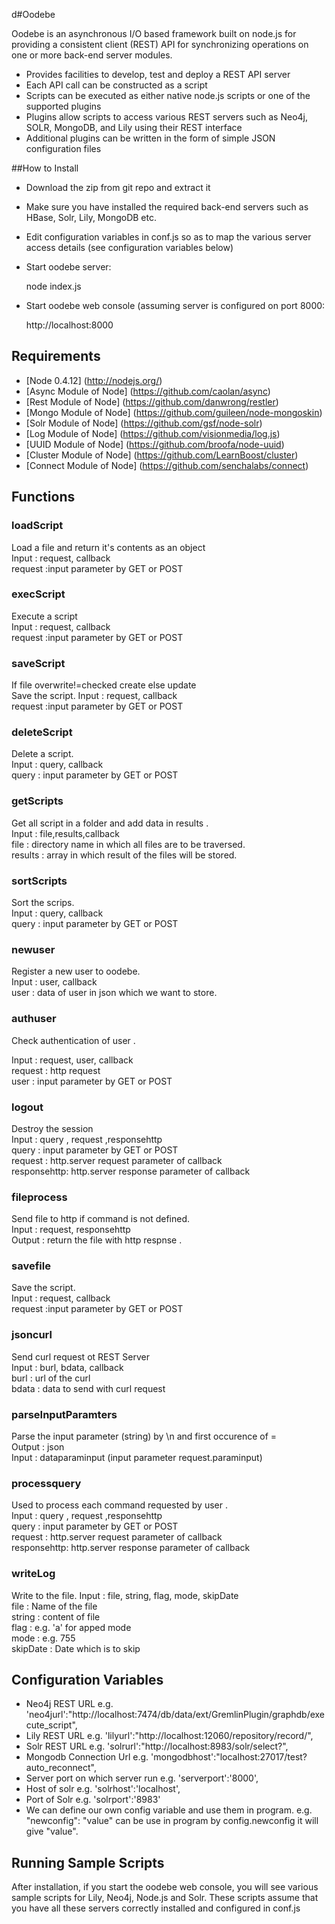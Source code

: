 d#Oodebe

Oodebe is an asynchronous I/O based framework built on node.js for providing a consistent client (REST) API 
for synchronizing operations on one or more back-end server modules.


* Provides facilities to develop, test and deploy a REST API server
* Each API call can be constructed as a script
* Scripts can be executed as either native node.js scripts or one of the supported plugins
* Plugins allow scripts to access various REST servers such as Neo4j, SOLR, MongoDB, and Lily using their REST interface
* Additional plugins can be written in the form of simple JSON configuration files

##How to Install

* Download the zip from git repo and extract it
* Make sure you have installed the required back-end servers such as HBase, Solr, Lily, MongoDB etc.
* Edit configuration variables in conf.js so as to map the various server access details (see configuration variables below)
* Start oodebe server:   
   
   node index.js

* Start oodebe web console (assuming server is configured on port 8000:
       

   http://localhost:8000
   
## Requirements

* [Node 0.4.12] (http://nodejs.org/)
* [Async Module of Node] (https://github.com/caolan/async)
* [Rest Module of Node] (https://github.com/danwrong/restler)
* [Mongo Module of Node] (https://github.com/guileen/node-mongoskin)
* [Solr Module of Node] (https://github.com/gsf/node-solr)
* [Log Module of Node] (https://github.com/visionmedia/log.js)
* [UUID Module of Node] (https://github.com/broofa/node-uuid)
* [Cluster Module of Node] (https://github.com/LearnBoost/cluster)
* [Connect Module of Node] (https://github.com/senchalabs/connect)
## Functions 

   
   
### loadScript
   Load a file and return it's contents as an object <br/> 
   Input : request, callback <br/> 
   request :input parameter by GET or POST 
   
### execScript
  Execute a script  <br/>
  Input : request, callback <br/> 
  request :input parameter by GET or POST 
  

 
### saveScript
  If file overwrite!=checked create else update  <br/>
  Save the script.
  Input : request, callback <br/> 
  request :input parameter by GET or POST 
  

   
### deleteScript
  Delete a script. <br/>
  Input : query, callback <br/> 
  query : input parameter by GET or POST  <br/> 
   
### getScripts
   Get all script in a folder and add data in results . <br/>
   Input : file,results,callback <br/> 
   file : directory name in which all files are to be traversed. <br/> 
   results : array in which result of the files will be stored.
   

   
### sortScripts 
   Sort the scrips. <br/>
   Input : query, callback  <br/> 
   query : input parameter by GET or POST 
### newuser
   Register a new user to oodebe. <br/>
   Input : user, callback <br/> 
   user : data of user in json which we want to store.
   
### authuser
   Check authentication of user . <br/>
   
   Input : request, user, callback <br/> 
   request : http request  <br/> 
   user : input parameter by GET or POST  
### logout 
   Destroy the session  <br/>
Input : query , request ,responsehttp <br/> 
query : input parameter by GET or POST <br/> 
request : http.server request parameter of callback <br/> 
responsehttp: http.server response parameter of callback

### fileprocess
   Send file to http if command is not defined. <br/>
   Input : request, responsehttp <br/> 
   Output :  return the file with http respnse .
   
### savefile   
 Save the script. <br/>
  Input : request, callback <br/> 
  request :input parameter by GET or POST 

### jsoncurl
   Send curl request ot REST Server  <br/>
   Input : burl, bdata, callback <br/> 
   burl : url of the curl <br/> 
   bdata : data to send with curl request    

### parseInputParamters  

 Parse the input parameter (string) by \n and first occurence of =  <br/> 
 Output : json <br/> 
 Input : dataparaminput (input parameter request.paraminput) <br/> 
 
### processquery
 
   Used to process each command requested by user . <br/>
   Input : query , request ,responsehttp <br/> 
   query : input parameter by GET or POST <br/> 
   request : http.server request parameter of callback <br/> 
   responsehttp: http.server response parameter of callback
   

   


### writeLog
   Write to the file.
   Input : file, string, flag, mode, skipDate <br/> 
   file : Name of the file <br/> 
   string : content of file <br/> 
   flag : e.g. 'a' for apped mode <br/> 
   mode : e.g. 755 <br/> 
   skipDate : Date which is to skip
 

## Configuration Variables

* Neo4j REST URL e.g. 'neo4jurl':"http://localhost:7474/db/data/ext/GremlinPlugin/graphdb/execute_script",
* Lily REST URL e.g. 'lilyurl':"http://localhost:12060/repository/record/",
* Solr REST URL e.g. 'solrurl':"http://localhost:8983/solr/select?",
* Mongodb Connection Url e.g. 'mongodbhost':"localhost:27017/test?auto_reconnect",
* Server port on which server run e.g. 'serverport':'8000',
* Host of solr  e.g.	'solrhost':'localhost',
* Port of Solr e.g. 'solrport':'8983'
* We can define our own config variable and use them in program. e.g. "newconfig": "value" can be use in program by
  config.newconfig it will give "value".

   

   
   
   
   
   
   
   
   

## Running Sample Scripts

After installation, if you start the oodebe web console, you will see various sample scripts for Lily, Neo4j, Node.js 
and Solr.  These scripts assume that you have all these servers correctly installed and configured in conf.js

